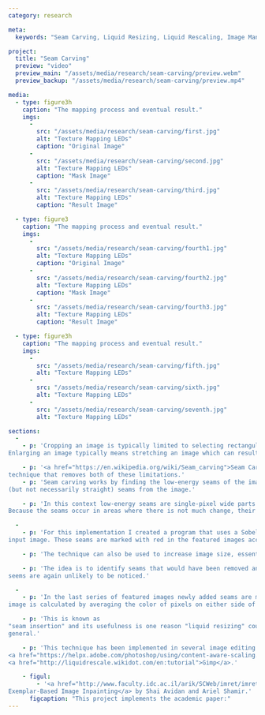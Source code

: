 ```yaml
---
category: research

meta:
  keywords: "Seam Carving, Liquid Resizing, Liquid Rescaling, Image Manipulation, Research"

project:
  title: "Seam Carving"
  preview: "video"
  preview_main: "/assets/media/research/seam-carving/preview.webm"
  preview_backup: "/assets/media/research/seam-carving/preview.mp4"

media:
  - type: figure3h
    caption: "The mapping process and eventual result."
    imgs:
      -
        src: "/assets/media/research/seam-carving/first.jpg"
        alt: "Texture Mapping LEDs"
        caption: "Original Image"
      -
        src: "/assets/media/research/seam-carving/second.jpg"
        alt: "Texture Mapping LEDs"
        caption: "Mask Image"
      -
        src: "/assets/media/research/seam-carving/third.jpg"
        alt: "Texture Mapping LEDs"
        caption: "Result Image"

  - type: figure3
    caption: "The mapping process and eventual result."
    imgs:
      -
        src: "/assets/media/research/seam-carving/fourth1.jpg"
        alt: "Texture Mapping LEDs"
        caption: "Original Image"
      -
        src: "/assets/media/research/seam-carving/fourth2.jpg"
        alt: "Texture Mapping LEDs"
        caption: "Mask Image"
      -
        src: "/assets/media/research/seam-carving/fourth3.jpg"
        alt: "Texture Mapping LEDs"
        caption: "Result Image"

  - type: figure3h
    caption: "The mapping process and eventual result."
    imgs:
      -
        src: "/assets/media/research/seam-carving/fifth.jpg"
        alt: "Texture Mapping LEDs"
      -
        src: "/assets/media/research/seam-carving/sixth.jpg"
        alt: "Texture Mapping LEDs"
      -
        src: "/assets/media/research/seam-carving/seventh.jpg"
        alt: "Texture Mapping LEDs"

sections:
  -
    - p: 'Cropping an image is typically limited to selecting rectangular portions of an image and removing them.
Enlarging an image typically means stretching an image which can result in pixelation.'

    - p: '<a href="https://en.wikipedia.org/wiki/Seam_carving">Seam Carving</a>, also known as Liquid Resizing is a 
technique that removes both of these limitations.'
    - p: 'Seam carving works by finding the low-energy seams of the image and then removing vertical or horizontal
(but not necessarily straight) seams from the image.'

    - p: 'In this context low-energy seams are single-pixel wide parts of the image where there is not much change. 
Because the seams occur in areas where there is not much change, their removal is less likely to be noticed.'

  -
    - p: 'For this implementation I created a program that uses a Sobel filter to determine low-energy seams in the 
input image. These seams are marked with red in the featured images accompanying this post.'

    - p: 'The technique can also be used to increase image size, essentially by working in reverse.'

    - p: 'The idea is to identify seams that would have been removed and then insert seams in those locations as, these 
seems are again unlikely to be noticed.'

  -
    - p: 'In the last series of featured images newly added seams are marked in green. The color of the added seams in the final
image is calculated by averaging the color of pixels on either side of the image.' 

    - p: 'This is known as 
"seam insertion" and its usefulness is one reason "liquid resizing" could be a better name for this algorithm in 
general.'

    - p: 'This technique has been implemented in several image editing programs including both
<a href="https://helpx.adobe.com/photoshop/using/content-aware-scaling.html">Photoshop</a> and
<a href="http://liquidrescale.wikidot.com/en:tutorial">Gimp</a>.'

    - figul:
        - '<a href="http://www.faculty.idc.ac.il/arik/SCWeb/imret/imret.pdf">Region Filling and Object Removal by
Exemplar-Based Image Inpainting</a> by Shai Avidan and Ariel Shamir.'
      figcaption: "This project implements the academic paper:"
---
```

